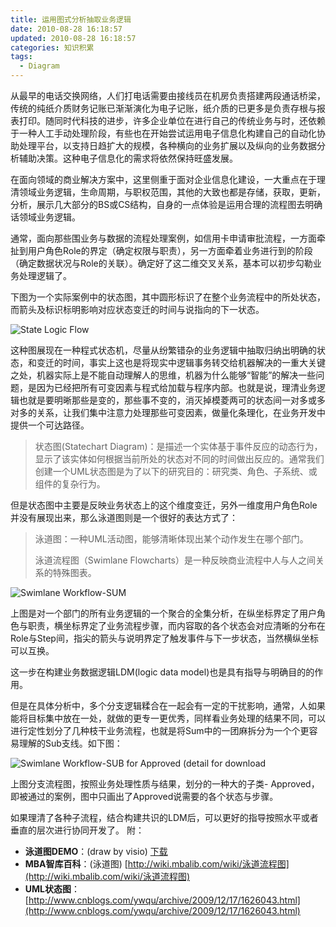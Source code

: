 ```yaml
---
title: 运用图式分析抽取业务逻辑
date: 2010-08-28 16:18:57
updated: 2010-08-28 16:18:57
categories: 知识积累
tags:
  - Diagram
---
```


从最早的电话交换网络，人们打电话需要由接线员在机房负责搭建两段通话桥梁，传统的纯纸介质财务记账已渐渐演化为电子记账，纸介质的已更多是负责存根与报表打印。随同时代科技的进步，许多企业单位在进行自己的传统业务与时，还依赖于一种人工手动处理阶段，有些也在开始尝试运用电子信息化构建自己的自动化协助处理平台，以支持日趋扩大的规模，各种横向的业务扩展以及纵向的业务数据分析辅助决策。这种电子信息化的需求将依然保持旺盛发展。

<!-- more -->

在面向领域的商业解决方案中，这里侧重于面对企业信息化建设，一大重点在于理清领域业务逻辑，生命周期，与职权范围，其他的大致也都是存储，获取，更新，分析，展示几大部分的BS或CS结构，自身的一点体验是运用合理的流程图去明确话领域业务逻辑。

通常，面向那些围业务与数据的流程处理案例，如信用卡申请审批流程，一方面牵扯到用户角色Role的界定（确定权限与职责），另一方面牵着业务进行到的阶段（确定数据状况与Role的关联）。确定好了这二维交叉关系，基本可以初步勾勒业务处理逻辑了。

下图为一个实际案例中的状态图，其中圆形标识了在整个业务流程中的所处状态，而箭头及标识标明影响对应状态变迁的时间与说指向的下一状态。

![State Logic Flow](https://ws3.sinaimg.cn/large/006tNbRwly1fynnguyfdlj30iz0770sy.jpg)

这种图展现在一种程式状态机，尽量从纷繁错杂的业务逻辑中抽取归纳出明确的状态，和变迁的时间，事实上这也是将现实中逻辑事务转交给机器解决的一重大关键之处，机器实际上是不能自动理解人的思维，机器为什么能够“智能”的解决一些问题，是因为已经把所有可变因素与程式给加载与程序内部。也就是说，理清业务逻辑也就是要明晰那些是变的，那些事不变的，消灭掉模菱两可的状态间一对多或多对多的关系，让我们集中注意力处理那些可变因素，做量化条理化，在业务开发中提供一个可达路径。

> 状态图(Statechart Diagram)：是描述一个实体基于事件反应的动态行为，显示了该实体如何根据当前所处的状态对不同的时间做出反应的。通常我们创建一个UML状态图是为了以下的研究目的：研究类、角色、子系统、或组件的复杂行为。

但是状态图中主要是反映业务状态上的这个维度变迁，另外一维度用户角色Role并没有展现出来，那么泳道图则是一个很好的表达方式了：

> 泳道图：一种UML活动图，能够清晰体现出某个动作发生在哪个部门。
>
> 泳道流程图（Swimlane Flowcharts）是一种反映商业流程中人与人之间关系的特殊图表。

![Swimlane Workflow-SUM ](https://ws3.sinaimg.cn/large/006tNbRwly1fynnh80dgtj30t50bm756.jpg)

上图是对一个部门的所有业务逻辑的一个聚合的全集分析，在纵坐标界定了用户角色与职责，横坐标界定了业务流程步骤，而内容取的各个状态会对应清晰的分布在Role与Step间，指尖的箭头与说明界定了触发事件与下一步状态，当然横纵坐标可以互换。

这一步在构建业务数据逻辑LDM(logic data model)也是具有指导与明确目的的作用。

但是在具体分析中，多个分支逻辑糅合在一起会有一定的干扰影响，通常，人如果能将目标集中放在一处，就做的更专一更优秀，同样看业务处理的结果不同，可以进行定性划分了几种枝干业务流程，也就是将Sum中的一团麻拆分为一个个更容易理解的Sub支线。如下图：

![Swimlane Workflow-SUB for Approved (detail for download](https://ws4.sinaimg.cn/large/006tNbRwly1fynni23nnwj30t40bmwf6.jpg)

上图分支流程图，按照业务处理性质与结果，划分的一种大的子类- Approved，即被通过的案例，图中只画出了Approved说需要的各个状态与步骤。

如果理清了各种子流程，结合构建共识的LDM后，可以更好的指导按照水平或者垂直的层次进行协同开发了。 附：

* **泳道图DEMO**：(draw by visio) [下载](https://asset.vanjor.com/documents/2010/swimlane-bl-vanjor-demo.doc)
* **MBA智库百科**：(泳道图) [http://wiki.mbalib.com/wiki/泳道流程图](http://wiki.mbalib.com/wiki/泳道流程图)
* **UML状态图**：[http://www.cnblogs.com/ywqu/archive/2009/12/17/1626043.html](http://www.cnblogs.com/ywqu/archive/2009/12/17/1626043.html)